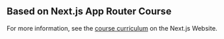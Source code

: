 ## Based on Next.js App Router Course

For more information, see the [course curriculum](https://nextjs.org/learn) on the Next.js Website.

